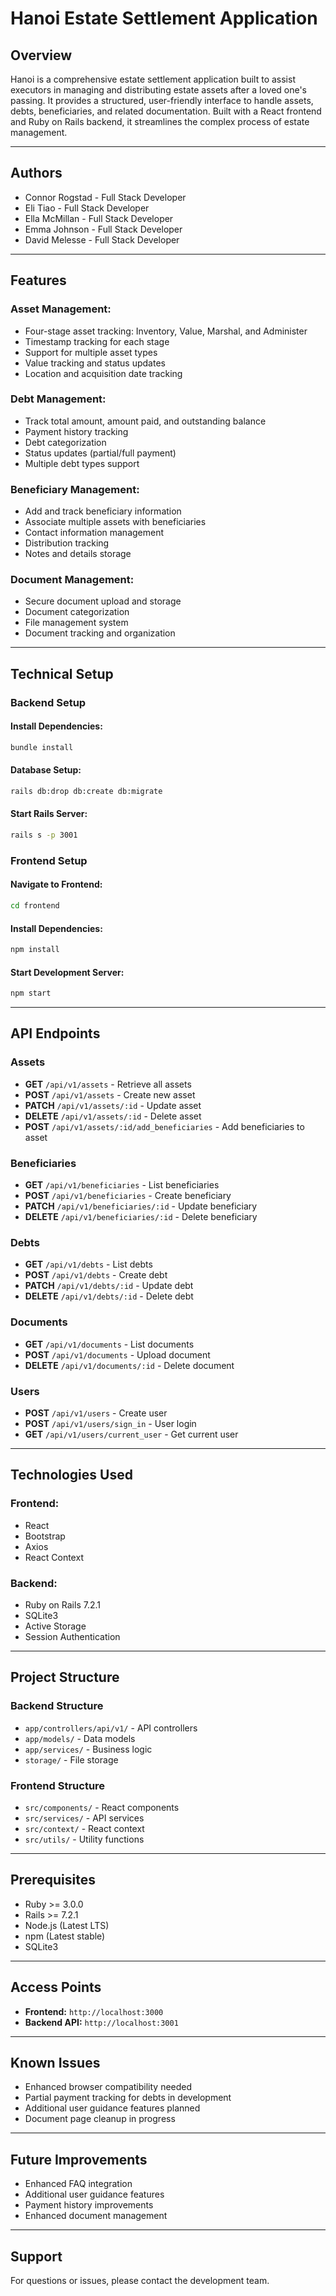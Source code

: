 # Hanoi Estate Settlement Application

## Overview
Hanoi is a comprehensive estate settlement application built to assist executors in managing and distributing estate assets after a loved one's passing. It provides a structured, user-friendly interface to handle assets, debts, beneficiaries, and related documentation. Built with a React frontend and Ruby on Rails backend, it streamlines the complex process of estate management.

---

## Authors

- Connor Rogstad - Full Stack Developer
- Eli Tiao - Full Stack Developer
- Ella McMillan - Full Stack Developer
- Emma Johnson - Full Stack Developer
- David Melesse - Full Stack Developer

---

## Features

### Asset Management:
- Four-stage asset tracking: Inventory, Value, Marshal, and Administer
- Timestamp tracking for each stage
- Support for multiple asset types
- Value tracking and status updates
- Location and acquisition date tracking

### Debt Management:
- Track total amount, amount paid, and outstanding balance
- Payment history tracking
- Debt categorization
- Status updates (partial/full payment)
- Multiple debt types support

### Beneficiary Management:
- Add and track beneficiary information
- Associate multiple assets with beneficiaries
- Contact information management
- Distribution tracking
- Notes and details storage

### Document Management:
- Secure document upload and storage
- Document categorization
- File management system
- Document tracking and organization

---

## Technical Setup

### Backend Setup

#### Install Dependencies:
```bash
bundle install
```

#### Database Setup:
```bash
rails db:drop db:create db:migrate
```

#### Start Rails Server:
```bash
rails s -p 3001
```

### Frontend Setup

#### Navigate to Frontend:
```bash
cd frontend
```

#### Install Dependencies:
```bash
npm install
```

#### Start Development Server:
```bash
npm start
```

---

## API Endpoints

### Assets
- **GET** `/api/v1/assets` - Retrieve all assets
- **POST** `/api/v1/assets` - Create new asset
- **PATCH** `/api/v1/assets/:id` - Update asset
- **DELETE** `/api/v1/assets/:id` - Delete asset
- **POST** `/api/v1/assets/:id/add_beneficiaries` - Add beneficiaries to asset

### Beneficiaries
- **GET** `/api/v1/beneficiaries` - List beneficiaries
- **POST** `/api/v1/beneficiaries` - Create beneficiary
- **PATCH** `/api/v1/beneficiaries/:id` - Update beneficiary
- **DELETE** `/api/v1/beneficiaries/:id` - Delete beneficiary

### Debts
- **GET** `/api/v1/debts` - List debts
- **POST** `/api/v1/debts` - Create debt
- **PATCH** `/api/v1/debts/:id` - Update debt
- **DELETE** `/api/v1/debts/:id` - Delete debt

### Documents
- **GET** `/api/v1/documents` - List documents
- **POST** `/api/v1/documents` - Upload document
- **DELETE** `/api/v1/documents/:id` - Delete document

### Users
- **POST** `/api/v1/users` - Create user
- **POST** `/api/v1/users/sign_in` - User login
- **GET** `/api/v1/users/current_user` - Get current user

---

## Technologies Used

### Frontend:
- React
- Bootstrap
- Axios
- React Context

### Backend:
- Ruby on Rails 7.2.1
- SQLite3
- Active Storage
- Session Authentication

---

## Project Structure

### Backend Structure
- `app/controllers/api/v1/` - API controllers
- `app/models/` - Data models
- `app/services/` - Business logic
- `storage/` - File storage

### Frontend Structure
- `src/components/` - React components
- `src/services/` - API services
- `src/context/` - React context
- `src/utils/` - Utility functions

---

## Prerequisites
- Ruby >= 3.0.0
- Rails >= 7.2.1
- Node.js (Latest LTS)
- npm (Latest stable)
- SQLite3

---

## Access Points
- **Frontend:** `http://localhost:3000`
- **Backend API:** `http://localhost:3001`

---

## Known Issues
- Enhanced browser compatibility needed
- Partial payment tracking for debts in development
- Additional user guidance features planned
- Document page cleanup in progress

---

## Future Improvements
- Enhanced FAQ integration
- Additional user guidance features
- Payment history improvements
- Enhanced document management

---

## Support
For questions or issues, please contact the development team.


